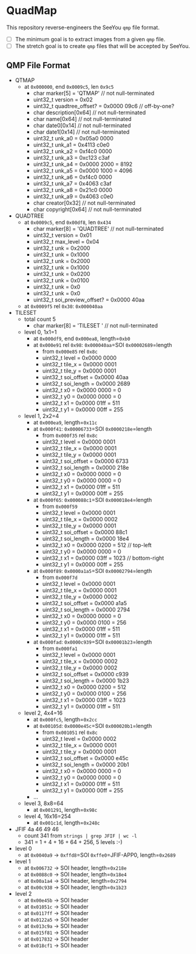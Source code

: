 # QuadMap

This repository reverse-engineers the SeeYou `qmp` file format.

- [ ] The minimum goal is to extract images from a given `qmp` file.
- [ ] The stretch goal is to create `qmp` files that will be accepted by SeeYou.

## QMP File Format

- QTMAP
  - at `0x000000`, end `0x0009c5`, len `0x9c5`
    - char marker[5] = 'QTMAP' // not null-terminated
    - uint32_t version = 0x02
    - uint32_t quadtree_offset? = 0x0000 09c6 // off-by-one?
    - char description[0x64] // not null-terminated
    - char name[0x64] // not null-terminated
    - char date0[0x14] // not null-terminated
    - char date1[0x14] // not null-terminated
    - uint32_t unk_a0 = 0x05a0 0000
    - uint32_t unk_a1 = 0x4113 c0e0
    - uint32_t unk_a2 = 0xf4c0 0000
    - uint32_t unk_a3 = 0xc123 c3af
    - uint32_t unk_a4 = 0x0000 2000 = 8192
    - uint32_t unk_a5 = 0x0000 1000 = 4096
    - uint32_t unk_a6 = 0xf4c0 0000
    - uint32_t unk_a7 = 0x4063 c3af
    - uint32_t unk_a8 = 0x21c0 0000
    - uint32_t unk_a9 = 0x4063 c0e0
    - char creator[0x32] // not null-terminated
    - char copyright[0x64] // not null-terminated
- QUADTREE
  - at `0x0009c5`, end `0x00df8`, len `0x434`
    - char marker[8] = 'QUADTREE' // not null-terminated
    - uint32_t version = 0x01
    - uint32_t max_level = 0x04
    - uint32_t unk = 0x2000 
    - uint32_t unk = 0x1000
    - uint32_t unk = 0x2000
    - uint32_t unk = 0x1000
    - uint32_t unk = 0x0200
    - uint32_t unk = 0x0100
    - uint32_t unk = 0x0
    - uint32_t unk = 0x0
    - uint32_t soi_preview_offset? = 0x0000 40aa
  - at `0x0009f5` rel `0x30`: `0x000040aa`
- TILESET
  - total count 5
    - char marker[8] = 'TILESET ' // not null-terminated
  - level 0, 1x1=1
    - at `0x000df9`, end `0x000ea8`, length=`0xb0`
    - at `0x000e91` rel `0x98`: `0x000040aa`=SOI `0x00002689`=length
      - from `0x000e85` rel `0x8c`
      - uint32_t level = 0x0000 0000
      - uint32_t tile_x = 0x0000 0001
      - uint32_t tile_y = 0x0000 0001
      - uint32_t soi_offset = 0x0000 40aa
      - uint32_t soi_length = 0x0000 2689
      - uint32_t x0 = 0x0000 0000 = 0
      - uint32_t y0 = 0x0000 0000 = 0
      - uint32_t x1 = 0x0000 01ff = 511
      - uint32_t y1 = 0x0000 00ff = 255
  - level 1, 2x2=4
    - at `0x000ea9`, length=`0x11c`
    - at `0x000f41`: `0x00006733`=SOI `0x0000218e`=length
      - from `0x000f35` rel `0x8c`
      - uint32_t level = 0x0000 0001
      - uint32_t tile_x = 0x0000 0001
      - uint32_t tile_y = 0x0000 0001
      - uint32_t soi_offset = 0x0000 6733
      - uint32_t soi_length = 0x0000 218e
      - uint32_t x0 = 0x0000 0000 = 0
      - uint32_t y0 = 0x0000 0000 = 0
      - uint32_t x1 = 0x0000 01ff = 511
      - uint32_t y1 = 0x0000 00ff = 255
    - at `0x000f65`: `0x000088c1`=SOI `0x000018e4`=length
      - from `0x000f59`
      - uint32_t level = 0x0000 0001
      - uint32_t tile_x = 0x0000 0002
      - uint32_t tile_y = 0x0000 0001
      - uint32_t soi_offset = 0x0000 88c1
      - uint32_t soi_length = 0x0000 18e4
      - uint32_t x0 = 0x0000 0200 = 512 // top-left
      - uint32_t y0 = 0x0000 0000 = 0
      - uint32_t x1 = 0x0000 03ff = 1023 // bottom-right
      - uint32_t y1 = 0x0000 00ff = 255
    - at `0x000f89`: `0x0000a1a5`=SOI `0x00002794`=length
      - from `0x000f7d`
      - uint32_t level = 0x0000 0001
      - uint32_t tile_x = 0x0000 0001
      - uint32_t tile_y = 0x0000 0002
      - uint32_t soi_offset = 0x0000 a1a5
      - uint32_t soi_length = 0x0000 2794
      - uint32_t x0 = 0x0000 0000 = 0
      - uint32_t y0 = 0x0000 0100 = 256
      - uint32_t x1 = 0x0000 01ff = 511
      - uint32_t y1 = 0x0000 01ff = 511
    - at `0x000fad`: `0x0000c939`=SOI `0x00001b23`=length
      - from `0x000fa1`
      - uint32_t level = 0x0000 0001
      - uint32_t tile_x = 0x0000 0002
      - uint32_t tile_y = 0x0000 0002
      - uint32_t soi_offset = 0x0000 c939
      - uint32_t soi_length = 0x0000 1b23
      - uint32_t x0 = 0x0000 0200 = 512
      - uint32_t y0 = 0x0000 0100 = 256
      - uint32_t x1 = 0x0000 03ff = 1023
      - uint32_t y1 = 0x0000 01ff = 511
  - level 2, 4x4=16
    - at `0x000fc5`, length=`0x2cc`
    - at `0x00105d`: `0x0000e45c`=SOI `0x000020b1`=length
      - from `0x001051` rel `0x8c`
      - uint32_t level = 0x0000 0002
      - uint32_t tile_x = 0x0000 0001
      - uint32_t tile_y = 0x0000 0001
      - uint32_t soi_offset = 0x0000 e45c
      - uint32_t soi_length = 0x0000 20b1
      - uint32_t x0 = 0x0000 0000 = 0
      - uint32_t y0 = 0x0000 0000 = 0
      - uint32_t x1 = 0x0000 01ff = 511
      - uint32_t y1 = 0x0000 00ff = 255
    - ...
  - level 3, 8x8=64
    - at `0x001291`, length=`0x98c`
  - level 4, 16x16=254
    - at `0x001c1d`, length=`0x248c`
- JFIF 4a 46 49 46
  - count 341 from `strings | grep JFIF | wc -l`
  - 341 = 1 + 4 + 16 + 64 + 256, 5 levels :-)
- level 0
  - at `0x0040a9` -> `0xffd8`=SOI `0xffe0`=JFIF-APP0, length=`0x2689`
- level 1
  - at `0x006732` -> SOI header, length=`0x218e`
  - at `0x0088c0` -> SOI header, length=`0x18e4`
  - at `0x00a1a4` -> SOI header, length=`0x2794`
  - at `0x00c938` -> SOI header, length=`0x1b23`
- level 2
  - at `0x00e45b` -> SOI header
  - at `0x01051c` -> SOI header
  - at `0x0117ff` -> SOI header
  - at `0x0122a5` -> SOI header
  - at `0x013c9a` -> SOI header
  - at `0x015f81` -> SOI header
  - at `0x017832` -> SOI header
  - at `0x018cf1` -> SOI header
